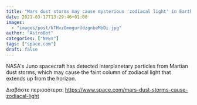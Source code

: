 ```yaml
---
title: "Mars dust storms may cause mysterious 'zodiacal light' in Earth's night sky"
date: 2021-03-17T13:29:46+01:00
images:
  - "images/post/kTHvzGmmgurUdzgnbeMbDi.jpg"
author: "AstroBot"
categories: ["News"]
tags: ["space.com"]
draft: false
---
```


NASA's Juno spacecraft has detected interplanetary particles from Martian dust storms, which may cause the faint column of zodiacal light that extends up from the horizon. 

Διαβάστε περισσότερα: https://www.space.com/mars-dust-storms-cause-zodiacal-light
